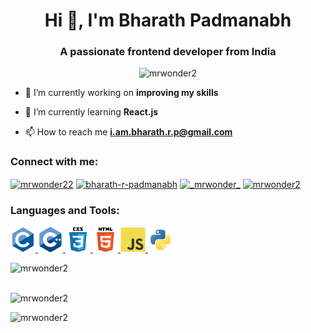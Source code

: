 <h1 align="center">Hi 👋, I'm Bharath Padmanabh</h1>
<h3 align="center">A passionate frontend developer from India</h3>

<p align="center"> <img src="https://komarev.com/ghpvc/?username=mrwonder2&label=Profile%20views&color=0e75b6&style=flat" alt="mrwonder2" /> </p>

- 🔭 I’m currently working on **improving my skills**

- 🌱 I’m currently learning **React.js**

- 📫 How to reach me **i.am.bharath.r.p@gmail.com**

<h3 align="left">Connect with me:</h3>
<p align="left">
<a href="https://twitter.com/mrwonder22" target="blank"><img align="center" src="https://raw.githubusercontent.com/rahuldkjain/github-profile-readme-generator/master/src/images/icons/Social/twitter.svg" alt="mrwonder22" height="30" width="40" /></a>
<a href="https://linkedin.com/in/bharath-r-padmanabh" target="blank"><img align="center" src="https://raw.githubusercontent.com/rahuldkjain/github-profile-readme-generator/master/src/images/icons/Social/linked-in-alt.svg" alt="bharath-r-padmanabh" height="30" width="40" /></a>
<a href="https://instagram.com/_mrwonder_" target="blank"><img align="center" src="https://raw.githubusercontent.com/rahuldkjain/github-profile-readme-generator/master/src/images/icons/Social/instagram.svg" alt="_mrwonder_" height="30" width="40" /></a>
<a href="https://www.leetcode.com/mrwonder2" target="blank"><img align="center" src="https://raw.githubusercontent.com/rahuldkjain/github-profile-readme-generator/master/src/images/icons/Social/leet-code.svg" alt="mrwonder2" height="30" width="40" /></a>
</p>

<h3 align="left">Languages and Tools:</h3>
<p align="left"> <a href="https://www.cprogramming.com/" target="_blank" rel="noreferrer"> <img src="https://raw.githubusercontent.com/devicons/devicon/master/icons/c/c-original.svg" alt="c" width="40" height="40"/> </a> <a href="https://www.w3schools.com/cpp/" target="_blank" rel="noreferrer"> <img src="https://raw.githubusercontent.com/devicons/devicon/master/icons/cplusplus/cplusplus-original.svg" alt="cplusplus" width="40" height="40"/> </a> <a href="https://www.w3schools.com/css/" target="_blank" rel="noreferrer"> <img src="https://raw.githubusercontent.com/devicons/devicon/master/icons/css3/css3-original-wordmark.svg" alt="css3" width="40" height="40"/> </a> <a href="https://www.w3.org/html/" target="_blank" rel="noreferrer"> <img src="https://raw.githubusercontent.com/devicons/devicon/master/icons/html5/html5-original-wordmark.svg" alt="html5" width="40" height="40"/> </a> <a href="https://developer.mozilla.org/en-US/docs/Web/JavaScript" target="_blank" rel="noreferrer"> <img src="https://raw.githubusercontent.com/devicons/devicon/master/icons/javascript/javascript-original.svg" alt="javascript" width="40" height="40"/> </a> <a href="https://www.python.org" target="_blank" rel="noreferrer"> <img src="https://raw.githubusercontent.com/devicons/devicon/master/icons/python/python-original.svg" alt="python" width="40" height="40"/> </a> </p>

<p><img align="left" src="https://github-readme-stats.vercel.app/api/top-langs?username=mrwonder2&show_icons=true&theme=dark&locale=en&layout=compact" alt="mrwonder2" /></p>
<br>
<br>

<p>&nbsp;<img align="left" src="https://github-readme-stats.vercel.app/api?username=mrwonder2&show_icons=true&theme=dark&locale=en" alt="mrwonder2" /></p>

<p><img align="left" src="https://github-readme-streak-stats.herokuapp.com/?user=mrwonder2&theme=dark" alt="mrwonder2" /></p>
